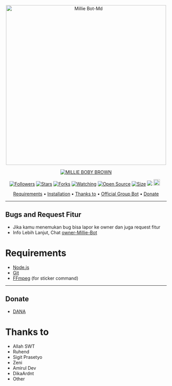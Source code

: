 <p align="center">
<img src="https://pomf2.lain.la/f/5xiiwv5z.jpg" alt="Millie Bot-Md" width="500"/>


</p>
<p align="center">
<a href="#"><img title="MILLIE BOBY BROWN" src="https://pomf2.lain.la/f/lvfunvdw.jpg"></a>
</p>
<p align="center">
<a href="https://github.com/menu20/followers"><img title="Followers" src="https://img.shields.io/github/followers/menu20?color=red&style=flat-square"></a>
<a href="https://github.com/menu20/Millie-Bot/stargazers/"><img title="Stars" src="https://img.shields.io/github/stars/menu20/Millie-Bot?color=blue&style=flat-square"></a>
<a href="https://github.com/menu20/Millie-Bot/network/members"><img title="Forks" src="https://img.shields.io/github/forks/menu20/Millie-Bot?color=red&style=flat-square"></a>
<a href="https://github.com/menu20/Millie-Bot/watchers"><img title="Watching" src="https://img.shields.io/github/watchers/menu20/Millie-Bot?label=Watchers&color=blue&style=flat-square"></a>
<a href="https://github.com/menu20/Millie-Bot"><img title="Open Source" src="https://badges.frapsoft.com/os/v2/open-source.svg?v=103"></a>
<a href="https://github.com/menu20/Millie-Bot/"><img title="Size" src="https://img.shields.io/github/repo-size/menu20/Millie-Bot?style=flat-square&color=green"></a>
<a href="https://hits.seeyoufarm.com"><img src="https://hits.seeyoufarm.com/api/count/incr/badge.svg?url=https%3A%2F%2Fgithub.com%2Fmenu20%2FMillie-Bot&count_bg=%2379C83D&title_bg=%23555555&icon=probot.svg&icon_color=%2300FF6D&title=hits&edge_flat=false"/></a>
<a href="https://github.com/menu20/Millie-Bot/graphs/commit-activity"><img height="20" src="https://img.shields.io/badge/Maintained%3F-yes-green.svg"></a>&nbsp;&nbsp;
</p>

<p align="center">
  <a href="https://github.com/menu20/Millie-Bot#requirements">Requirements</a> •
  <a href="https://github.com/menu20/Millie-Bot#instalasi">Installation</a> •
  <a href="https://github.com/menu20/Millie-Bot#thanks-to">Thanks to</a> •
  <a href="https://github.com/menu20/Millie-Bot#Official-Group"> Official Group Bot</a> •
  <a href="https://github.com/menu20/Millie-Bot#donate">Donate</a>
</p>
</div>


---

## Bugs and Request Fitur
* Jika kamu menemukan bug bisa lapor ke owner dan juga request fitur
* Info Lebih Lanjut, Chat [owner-Millie-Bot](https://wa.me/6285161326436)

# Requirements
* [Node.js](https://nodejs.org/en/)
* [Git](https://git-scm.com/downloads)
* [FFmpeg](https://github.com/BtbN/FFmpeg-Builds/releases/download/autobuild-2020-12-08-13-03/ffmpeg-n4.3.1-26-gca55240b8c-win64-gpl-4.3.zip) (for sticker command)


----------

## Donate
- [DANA](https://wa.me/628516132636)

# Thanks to
- Allah SWT 
- Ruhend
- Sigit Prasetyo
- Zeni
- Amirul Dev
- DikaArdnt
- Other